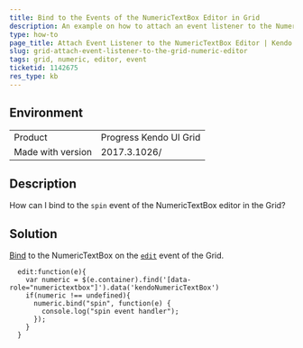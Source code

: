 ```yaml
---
title: Bind to the Events of the NumericTextBox Editor in Grid
description: An example on how to attach an event listener to the NumericTextBox editor of the Kendo UI Grid.
type: how-to
page_title: Attach Event Listener to the NumericTextBox Editor | Kendo UI Grid
slug: grid-attach-event-listener-to-the-grid-numeric-editor
tags: grid, numeric, editor, event
ticketid: 1142675
res_type: kb
---
```


## Environment

<table>
 <tr>
  <td>Product</td>
  <td>Progress Kendo UI Grid</td>
 </tr> <tr>
  <td>Made with version</td>
  <td>2017.3.1026/</td>
 </tr>
</table>


## Description

How can I bind to the `spin` event of the NumericTextBox editor in the Grid?

## Solution

[Bind](https://docs.telerik.com/kendo-ui/intro/widget-basics/events-and-methods#event-binding-after-initialization) to the NumericTextBox on the [`edit`](https://docs.telerik.com/kendo-ui/api/javascript/ui/grid#events-edit) event of the Grid.

````
  edit:function(e){
    var numeric = $(e.container).find('[data-role="numerictextbox"]').data('kendoNumericTextBox')
    if(numeric !== undefined){
      numeric.bind("spin", function(e) {
        console.log("spin event handler");
      });
    }
  }
````
